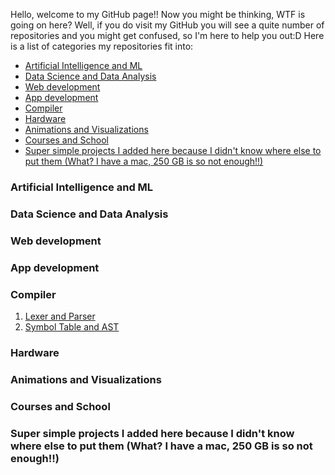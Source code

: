 Hello, welcome to my GitHub page!! Now you might be thinking, WTF is going on here? Well, if you do visit my GitHub you will see a quite number of repositories and you might get confused, so I'm here to help you out:D
Here is a list of categories my repositories fit into:
* [Artificial Intelligence and ML](#ai)
* [Data Science and Data Analysis](#ds)
* [Web development](#web)
* [App development](#app)
* [Compiler](#compiler)
* [Hardware](#hardware)
* [Animations and Visualizations](#animation)
* [Courses and School](#course)
* [Super simple projects I added here because I didn't know where else to put them (What? I have a mac, 250 GB is so not enough!!)](#simple)

<h3 id="ai">Artificial Intelligence and ML</h3>
<h3 id="ds">Data Science and Data Analysis</h3>
<h3 id="web">Web development</h3>
<h3 id="app">App development</h3>
<h3 id="compiler">Compiler</h3>
<ol>
  <li><a href="https://github.com/nazaninsbr/Lexer-and-Parser">Lexer and Parser</a></li>
  <li><a href="https://github.com/nazaninsbr/Symbol-Table-and-AST">Symbol Table and AST</a></li>
</ol>
<h3 id="hardware">Hardware</h3>
<h3 id="animation">Animations and Visualizations</h3>
<h3 id="course">Courses and School</h3>
<h3 id="simple">Super simple projects I added here because I didn't know where else to put them (What? I have a mac, 250 GB is so not enough!!)</h3>

